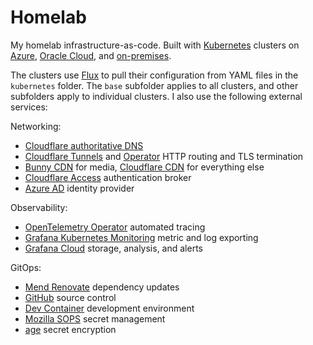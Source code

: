 # Homelab
My homelab infrastructure-as-code. Built with [Kubernetes](https://kubernetes.io/) clusters on [Azure](https://learn.microsoft.com/en-us/azure/aks/), [Oracle Cloud](https://docs.oracle.com/en-us/iaas/Content/ContEng/Concepts/contengoverview.htm), and [on-premises](https://www.talos.dev/).

The clusters use [Flux](https://fluxcd.io/) to pull their configuration from YAML files in the `kubernetes` folder. The `base` subfolder applies to all clusters, and other subfolders apply to individual clusters. I also use the following external services:

Networking:
* [Cloudflare authoritative DNS](https://www.cloudflare.com/dns/)
* [Cloudflare Tunnels](https://www.cloudflare.com/products/tunnel/) and [Operator](https://github.com/adyanth/cloudflare-operator) HTTP routing and TLS termination
* [Bunny CDN](https://bunny.net/cdn/) for media, [Cloudflare CDN](https://www.cloudflare.com/cdn/) for everything else
* [Cloudflare Access](https://www.cloudflare.com/products/zero-trust/access/) authentication broker
* [Azure AD](https://www.microsoft.com/microsoft-365/p/microsoft-365-personal/cfq7ttc0k5bf) identity provider

Observability:
* [OpenTelemetry Operator](https://github.com/open-telemetry/opentelemetry-operator) automated tracing
* [Grafana Kubernetes Monitoring](https://github.com/grafana/k8s-monitoring-helm) metric and log exporting
* [Grafana Cloud](https://grafana.com/products/cloud/) storage, analysis, and alerts

GitOps:
* [Mend Renovate](https://www.mend.io/free-developer-tools/renovate/) dependency updates
* [GitHub](https://github.com/) source control
* [Dev Container](https://containers.dev/) development environment
* [Mozilla SOPS](https://github.com/mozilla/sops) secret management
* [age](https://github.com/FiloSottile/age) secret encryption
